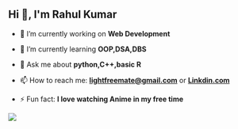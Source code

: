 ## Hi 👋, I'm Rahul Kumar



- 🔭 I’m currently working on **Web Development**

- 🌱 I’m currently learning **OOP,DSA,DBS**

- 💬 Ask me about **python,C++,basic R**

- 📫 How to reach me: **lightfreemate@gmail.com** or **[Linkdin.com](https://www.linkedin.com/in/rkzero/)**

- ⚡ Fun fact: **I love watching Anime in my free time**

<img src="https://github-readme-stats.vercel.app/api?username=rkstu&&show_icons=true&title_color=ffffff&icon_color=bb2acf&text_color=daf7dc&bg_color=151515">
